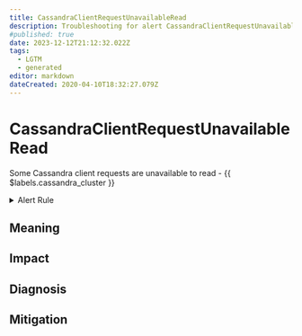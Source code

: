 ```yaml
---
title: CassandraClientRequestUnavailableRead
description: Troubleshooting for alert CassandraClientRequestUnavailableRead
#published: true
date: 2023-12-12T21:12:32.022Z
tags: 
  - LGTM
  - generated
editor: markdown
dateCreated: 2020-04-10T18:32:27.079Z
---
```


# CassandraClientRequestUnavailableRead

Some Cassandra client requests are unavailable to read - {{ $labels.cassandra_cluster }}

<details>
  <summary>Alert Rule</summary>

{{% rule "cassandra/instaclustr-cassandra-exporter.yml" "CassandraClientRequestUnavailableRead" %}}

{{% comment %}}

```yaml
alert: CassandraClientRequestUnavailableRead
expr: changes(cassandra_client_request_unavailable_exceptions_total{operation="read"}[1m]) > 0
for: 2m
labels:
    severity: critical
annotations:
    summary: Cassandra client request unavailable read (instance {{ $labels.instance }})
    description: |-
        Some Cassandra client requests are unavailable to read - {{ $labels.cassandra_cluster }}
          VALUE = {{ $value }}
          LABELS = {{ $labels }}
    runbook: https://github.com/srerun/prometheus-alerts/blob/main/content/runbooks/instaclustr-cassandra-exporter/CassandraClientRequestUnavailableRead.md

```

{{% /comment %}}

</details>


## Meaning
[//]: # "Short paragraph that explains what the alert means"


## Impact
[//]: # "What could / will happen if the alert is not addressed"



## Diagnosis
[//]: # "Steps to take to identify the cause of the problem"



## Mitigation
[//]: # "The steps necessary to resolve the alert"
